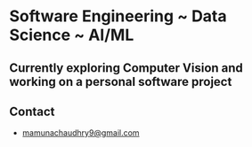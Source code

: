 # Software Engineering ~ Data Science ~ AI/ML
## Currently exploring Computer Vision and working on a personal software project
<!---~ Computer Science--->
<!---
## Programming Languages
- Python, C++, Java, HTML, CSS, Javascript, PHP, SQL, R
--->
## Contact
- mamunachaudhry9@gmail.com
<!---
- [Linkedin](https://www.linkedin.com/in/mamuna-chaudhry/)
--->
<!---
MChaudhry9/MChaudhry9 is a ✨ special ✨ repository because its `README.md` (this file) appears on your GitHub profile.
You can click the Preview link to take a look at your changes.
--->

